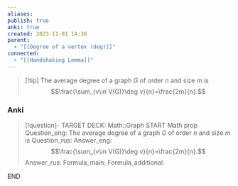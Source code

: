 ```yaml
---
aliases: 
publish: true
anki: true
created: 2023-11-01 14:36
parent:
  - "[[Degree of a vertex (deg)]]"
connected:
  - "[[Handshaking Lemma]]"
---
```


> [!tip] The average degree of a graph ${} G {}$ of order $n {}$ and size $m$ is
> $$\frac{\sum_{v\in V(G)}\deg v}{n}=\frac{2m}{n}.$$

### Anki
> [!question]-
TARGET DECK: Math::Graph
START
Math prop
Question_eng: The average degree of a graph ${} G {}$ of order $n {}$ and size $m$ is
Question_rus: 
Answer_eng: $$\frac{\sum_{v\in V(G)}\deg v}{n}=\frac{2m}{n}.$$
Answer_rus: 
Formula_main: 
Formula_additional:
<!--ID: 1699170504197-->
END














